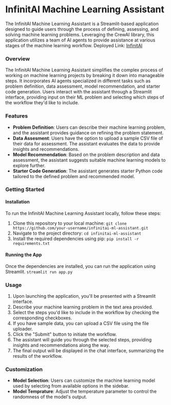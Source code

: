 ﻿# InfinitAI Machine Learning Assistant
  The InfinitAI Machine Learning Assistant is a Streamlit-based application designed to guide users through the process of defining, assessing, and solving machine learning problems. Leveraging the   CrewAI library, this application utilizes a team of AI agents to provide assistance at various stages of the machine learning workflow.
  Deployed Link: [InfinitAI](https://crewai-assistant-techbot-505.streamlit.app/)

### Overview
  The InfinitAI Machine Learning Assistant simplifies the complex process of working on machine learning projects by breaking it down into manageable steps. It incorporates AI agents specialized in   different tasks such as problem definition, data assessment, model recommendation, and starter code generation. Users interact with the assistant through a Streamlit interface, providing input on   their ML problem and selecting which steps of the workflow they'd like to include.

### Features
  * **Problem Definition**: Users can describe their machine learning problem, and the assistant provides guidance on refining the problem statement.
  * **Data Assesment**: Users have the option to upload a sample CSV file of their data for assessment. The assistant evaluates the data to provide insights and recommendations.
  * **Model Recommendation**: Based on the problem description and data assessment, the assistant suggests suitable machine learning models to explore further.
  * **Starter Code Generation**: The assistant generates starter Python code tailored to the defined problem and recommended model.

### Getting Started
  #### Installation
  To run the InfinitAI Machine Learning Assistant locally, follow these steps:
  1. Clone this repository to your local machine: `git clone https://github.com/your-username/infinitai-ml-assistant.git`
  2. Navigate to the project directory: `cd infinitai-ml-assistant`
  3. Install the required dependencies using pip: `pip install -r requirements.txt`

  #### Running the App
  Once the dependencies are installed, you can run the application using Streamlit.
    `streamlit run app.py`

### Usage
1. Upon launching the application, you'll be presented with a Streamlit interface.
2. Describe your machine learning problem in the text area provided.
3. Select the steps you'd like to include in the workflow by checking the corresponding checkboxes.
4. If you have sample data, you can upload a CSV file using the file uploader.
5. Click the "Submit" button to initiate the workflow.
6. The assistant will guide you through the selected steps, providing insights and recommendations along the way.
7. The final output will be displayed in the chat interface, summarizing the results of the workflow.

### Customization
  * **Model Selection**: Users can customize the machine learning model used by selecting from available options in the sidebar.
  * **Model Temprature**: Adjust the temperature parameter to control the randomness of the model's output.
